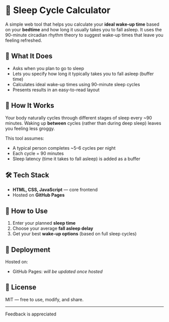 # 🛌 Sleep Cycle Calculator

A simple web tool that helps you calculate your **ideal wake-up time** based on your **bedtime** and how long it usually takes you to fall asleep. 
It uses the 90-minute circadian rhythm theory to suggest wake-up times that leave you feeling refreshed.

## 🌙 What It Does

- Asks when you plan to go to sleep
- Lets you specify how long it typically takes you to fall asleep (buffer time)
- Calculates ideal wake-up times using 90-minute sleep cycles
- Presents results in an easy-to-read layout

## 🧠 How It Works

Your body naturally cycles through different stages of sleep every ~90 minutes. Waking up **between** cycles (rather than during deep sleep) leaves you feeling less groggy.

This tool assumes:
- A typical person completes ~5–6 cycles per night
- Each cycle = 90 minutes
- Sleep latency (time it takes to fall asleep) is added as a buffer

## 🛠️ Tech Stack

- **HTML, CSS, JavaScript** — core frontend
- Hosted on **GitHub Pages** 

## 🚀 How to Use

1. Enter your planned **sleep time**
2. Choose your average **fall asleep delay**
3. Get your best **wake-up options** (based on full sleep cycles)

## 📡 Deployment

Hosted on:

- GitHub Pages: *will be updated once hosted*


## 📄 License

MIT — free to use, modify, and share.

---

Feedback is appreciated
